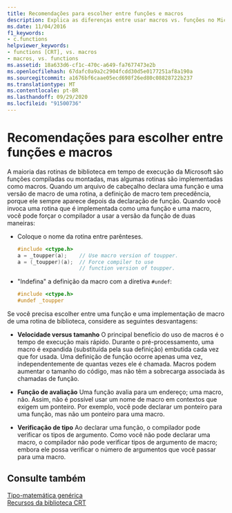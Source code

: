 ```yaml
---
title: Recomendações para escolher entre funções e macros
description: Explica as diferenças entre usar macros vs. funções no Microsoft C Runtime Library (CRT)
ms.date: 11/04/2016
f1_keywords:
- c.functions
helpviewer_keywords:
- functions [CRT], vs. macros
- macros, vs. functions
ms.assetid: 18a633d6-cf1c-470c-a649-fa7677473e2b
ms.openlocfilehash: 67dafc0a9a2c2904fcdd30d5e0177251af8a190a
ms.sourcegitcommit: a1676bf6caae05ecd698f26ed80c08828722b237
ms.translationtype: MT
ms.contentlocale: pt-BR
ms.lasthandoff: 09/29/2020
ms.locfileid: "91500736"
---
```

# <a name="recommendations-for-choosing-between-functions-and-macros"></a>Recomendações para escolher entre funções e macros

A maioria das rotinas de biblioteca em tempo de execução da Microsoft são funções compiladas ou montadas, mas algumas rotinas são implementadas como macros. Quando um arquivo de cabeçalho declara uma função e uma versão de macro de uma rotina, a definição de macro tem precedência, porque ele sempre aparece depois da declaração de função. Quando você invoca uma rotina que é implementada como uma função e uma macro, você pode forçar o compilador a usar a versão da função de duas maneiras:

- Coloque o nome da rotina entre parênteses.

    ```C
    #include <ctype.h>
    a = _toupper(a);    // Use macro version of toupper.
    a = (_toupper)(a);  // Force compiler to use
                        // function version of toupper.
    ```

- "Indefina" a definição da macro com a diretiva `#undef`:

    ```C
    #include <ctype.h>
    #undef _toupper
    ```

Se você precisa escolher entre uma função e uma implementação de macro de uma rotina de biblioteca, considere as seguintes desvantagens:

- **Velocidade versus tamanho** O principal benefício do uso de macros é o tempo de execução mais rápido. Durante o pré-processamento, uma macro é expandida (substituída pela sua definição) embutida cada vez que for usada. Uma definição de função ocorre apenas uma vez, independentemente de quantas vezes ele é chamada. Macros podem aumentar o tamanho do código, mas não têm a sobrecarga associada às chamadas de função.

- **Função de avaliação** Uma função avalia para um endereço; uma macro, não. Assim, não é possível usar um nome de macro em contextos que exigem um ponteiro. Por exemplo, você pode declarar um ponteiro para uma função, mas não um ponteiro para uma macro.

- **Verificação de tipo** Ao declarar uma função, o compilador pode verificar os tipos de argumento. Como você não pode declarar uma macro, o compilador não pode verificar tipos de argumento de macro; embora ele possa verificar o número de argumentos que você passar para uma macro.

## <a name="see-also"></a>Consulte também

[Tipo-matemática genérica](tgmath.md)\
[Recursos da biblioteca CRT](../c-runtime-library/crt-library-features.md)
